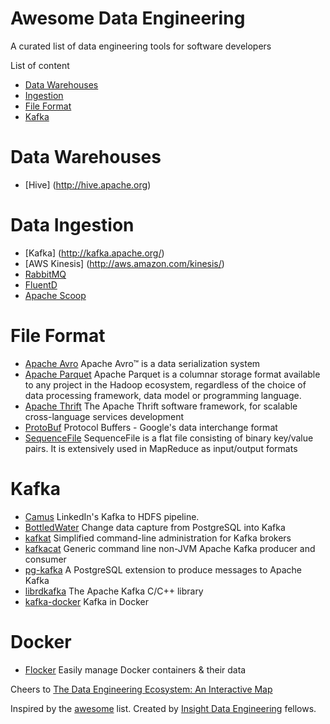 Awesome Data Engineering
==========================
A curated list of data engineering tools for software developers

List of content

- [Data Warehouses](#data-warehouses)
- [Ingestion](#data-ingestion)
- [File Format](#file-format)
- [Kafka](#kafka)

# Data Warehouses
* [Hive] (http://hive.apache.org)

# Data Ingestion
* [Kafka] (http://kafka.apache.org/)
* [AWS Kinesis] (http://aws.amazon.com/kinesis/)
* [RabbitMQ](http://rabbitmq.com)
* [FluentD](http://www.fluentd.org)
* [Apache Scoop](https://sqoop.apache.org)

# File Format
* [Apache Avro](https://avro.apache.org) Apache Avro™ is a data serialization system
* [Apache Parquet](https://parquet.apache.org) Apache Parquet is a columnar storage format available to any project in the Hadoop ecosystem, regardless of the choice of data processing framework, data model or programming language.
* [Apache Thrift](https://thrift.apache.org) The Apache Thrift software framework, for scalable cross-language services development
* [ProtoBuf](https://github.com/google/protobuf) Protocol Buffers - Google's data interchange format
* [SequenceFile](http://wiki.apache.org/hadoop/SequenceFile) SequenceFile is a flat file consisting of binary key/value pairs. It is extensively used in MapReduce as input/output formats

# Kafka
* [Camus](https://github.com/linkedin/camus) LinkedIn's Kafka to HDFS pipeline.
* [BottledWater](https://github.com/confluentinc/bottledwater-pg) Change data capture from PostgreSQL into Kafka
* [kafkat](https://github.com/airbnb/kafkat) Simplified command-line administration for Kafka brokers
* [kafkacat](https://github.com/edenhill/kafkacat) Generic command line non-JVM Apache Kafka producer and consumer
* [pg-kafka](https://github.com/xstevens/pg_kafka) A PostgreSQL extension to produce messages to Apache Kafka
* [librdkafka](https://github.com/edenhill/librdkafka) The Apache Kafka C/C++ library
* [kafka-docker](https://github.com/wurstmeister/kafka-docker) Kafka in Docker

# Docker
* [Flocker](https://github.com/ClusterHQ/flocker) Easily manage Docker containers & their data


Cheers to [The Data Engineering Ecosystem: An Interactive Map](http://insightdataengineering.com/blog/pipeline_map.html)

Inspired by the [awesome](https://github.com/sindresorhus/awesome) list. Created by [Insight Data Engineering](http://insightdataengineering.com) fellows.
